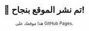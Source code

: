 <!DOCTYPE html>
<html lang="ar">
<head>
  <meta charset="UTF-8">
  <title>موقعي الأول</title>
</head>
<body style="text-align:center; padding:50px;">
  <h1>🎉 تم نشر الموقع بنجاح!</h1>
  <p>هذا موقعك على GitHub Pages.</p>
</body>
</html>
